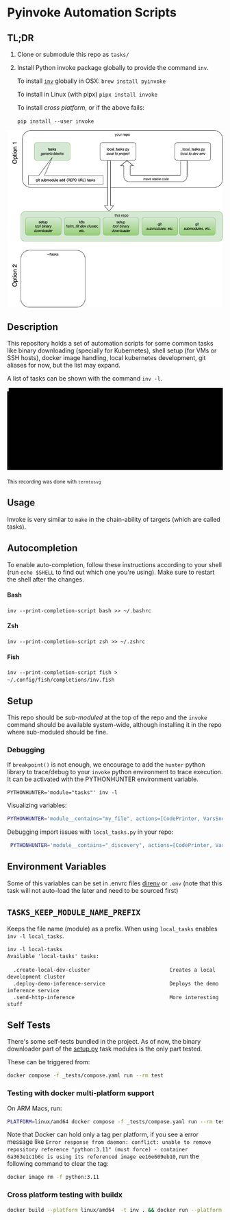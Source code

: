 # Pyinvoke Automation Scripts

## TL;DR

1. Clone or submodule this repo as `tasks/`
2. Install Python invoke package globally to provide the command `inv`.

   To install [`inv`](https://pyinvoke.org) globally in OSX:
   `brew install pyinvoke`

   To install in Linux (with pipx)
   `pipx install invoke`

   To install _cross platform_, or if the above fails:

   `pip install --user invoke`

![Graphical description](./docs/img/structure.drawio.png)

## Description

This repository holds a set of automation scripts for
some common tasks like binary downloading (specially for Kubernetes), shell setup (for VMs or SSH hosts),
docker image handling, local kubernetes development, git aliases
for now, but the list may expand.

A list of tasks can be shown with the command `inv -l`.

![Example](docs/img/inv-list.svg)

<small>This recording was done with `termtosvg`</small>

## Usage

Invoke is very similar to `make` in the chain-ability of targets (which are called
tasks).

## Autocompletion

To enable auto-completion, follow these instructions according to your shell (run `echo $SHELL` to find out which one you're using).
Make sure to restart the shell after the changes.

#### Bash

`inv --print-completion-script bash >> ~/.bashrc`

#### Zsh

`inv --print-completion-script zsh >> ~/.zshrc`

#### Fish

`inv --print-completion-script fish > ~/.config/fish/completions/inv.fish`

## Setup

This repo should be _sub-moduled_ at the top of the repo and the
`invoke` command should be available system-wide, although installing
it in the repo where sub-moduled should be fine.

### Debugging

If `breakpoint()` is not enough, we encourage to
add the `hunter` python library to trace/debug to your `invoke`
python environment to trace execution. It can be activated
with the PYTHONHUNTER environment variable.

```
PYTHONHUNTER='module="tasks"' inv -l
```

Visualizing variables:

```bash
PYTHONHUNTER='module__contains="my_file", actions=[CodePrinter, VarsSnooper]' inv -l
```

Debugging import issues with `local_tasks.py` in your repo:

```bash
 PYTHONHUNTER='module__contains="_discovery", actions=[CodePrinter, VarsSnooper]' inv -l
```

## Environment Variables

Some of this variables can be set in .envrc files [direnv](https://direnv.net) or
`.env` (note that this task will not auto-load the later and need to be sourced first)

## `TASKS_KEEP_MODULE_NAME_PREFIX`

Keeps the file name (module) as a prefix. When using `local_tasks` enables
`inv -l local_tasks`.

```
inv -l local-tasks
Available 'local-tasks' tasks:

  .create-local-dev-cluster                          Creates a local development cluster
  .deploy-demo-inference-service                     Deploys the demo inference service
  .send-http-inference                               More interesting stuff
```

## Self Tests

There's some self-tests bundled in the project. As of now, the binary downloader part of the [setup.py](setup.py) task modules
is the only part tested.

These can be triggered from:

```bash
docker compose -f _tests/compose.yaml run --rm test
```

### Testing with docker multi-platform support

On ARM Macs, run:

```bash
PLATFORM=linux/amd64 docker compose -f _tests/compose.yaml run --rm test inv install-k9s
```

Note that Docker can hold only a tag per platform, if you see a error message like
`Error response from daemon: conflict: unable to remove repository reference "python:3.11" (must force) - container 6a363e1c1b6c is using its referenced image ee16e609eb10`, run the following command to clear the tag:

```bash
docker image rm -f python:3.11
```

### Cross platform testing with buildx

```bash
docker build --platform linux/amd64  -t inv . && docker run --platform linux/amd64 -v .:/tasks --rm -ti  inv inv install-all
```
